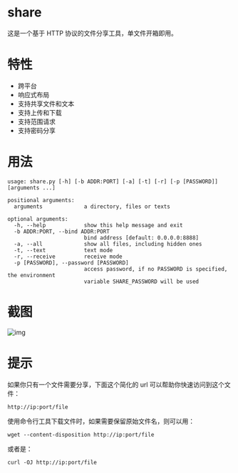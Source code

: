 # share
这是一个基于 HTTP 协议的文件分享工具，单文件开箱即用。

# 特性
- 跨平台
- 响应式布局
- 支持共享文件和文本
- 支持上传和下载
- 支持范围请求
- 支持密码分享

# 用法
```
usage: share.py [-h] [-b ADDR:PORT] [-a] [-t] [-r] [-p [PASSWORD]] [arguments ...]

positional arguments:
  arguments             a directory, files or texts

optional arguments:
  -h, --help            show this help message and exit
  -b ADDR:PORT, --bind ADDR:PORT
                        bind address [default: 0.0.0.0:8888]
  -a, --all             show all files, including hidden ones
  -t, --text            text mode
  -r, --receive         receive mode
  -p [PASSWORD], --password [PASSWORD]
                        access password, if no PASSWORD is specified, the environment
                        variable SHARE_PASSWORD will be used
```

# 截图
![img](https://github.com/beavailable/share/blob/main/screenshot.gif)

# 提示
如果你只有一个文件需要分享，下面这个简化的 url 可以帮助你快速访问到这个文件：
```
http://ip:port/file
```
使用命令行工具下载文件时，如果需要保留原始文件名，则可以用：
```
wget --content-disposition http://ip:port/file
```
或者是：
```
curl -OJ http://ip:port/file
```
